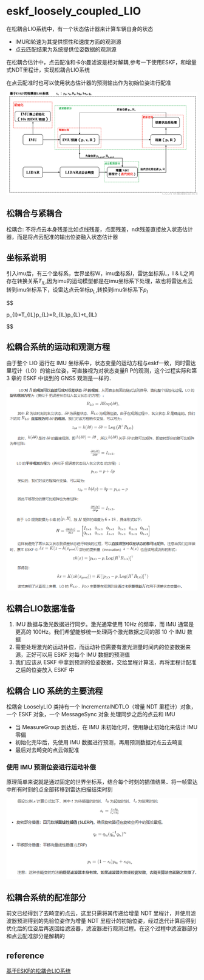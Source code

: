 
# eskf_loosely_coupled_LIO

在松耦合LIO系统中，有一个状态估计器来计算车辆自身的状态

- IMU和轮速为其提供惯性和速度方面的观测源
- 点云匹配结果为系统提供位姿数据的观测源

在松耦合估计中，点云配准和卡尔曼滤波是相对解耦,参考一下使用ESKF，和增量式NDT里程计，实现松耦合LIO系统

在点云配准时也可以使用状态估计器的预测输出作为初始位姿进行配准

![](./img/松耦合ESKF_loosely_LIO/loosely_coupled_1.png)

## 松耦合与紧耦合

松耦合: 不将点云本身残差比如点线残差，点面残差，ndt残差直接放入状态估计器，而是将点云配准的输出位姿融入状态估计器

## 坐标系说明

引入imu后，有三个坐标系，世界坐标W，imu坐标系I，雷达坐标系L，I & L之间存在转换关系$T_{IL}$,因为imu的运动模型都是在imu坐标系下处理，故也将雷达点云转到imu坐标系下，设雷达点云坐标$p_L$,转换到imu坐标系下$p_I$

$$

p_{I}=T_{IL}p_{L}=R_{IL}p_{L}+t_{IL}

$$

## 松耦合系统的运动和观测方程

由于整个 LIO 运行在 IMU 坐标系中，状态变量的运动方程与eskf一致，同时雷达里程计（LO）的输出位姿，可直接视为对状态变量R P的观测，这个过程实际和第 3 章的 ESKF 中谈到的 GNSS 观测是一样的．

![](./img/松耦合ESKF_loosely_LIO/loosely_coupled_2.png)

## 松耦合LIO数据准备

1. IMU 数据与激光数据进行同步。激光通常使用 10Hz 的频率，而 IMU 通常是更高的 100Hz。我们希望能够统一处理两个激光数据之间的那 10 个 IMU 数据
2. 需要处理激光的运动补偿，而运动补偿需要有激光测量时间内的位姿数据来源，正好可以用 ESKF 对每个 IMU 数据的预测值
3. 我们应该从 ESKF 中拿到预测的位姿数据，交给里程计算法，再将里程计配准之后的位姿放入 ESKF 中

## 松耦合 LIO 系统的主要流程

松耦合 LooselyLIO 类持有一个 IncrementalNDTLO（增量 NDT 里程计）对象，一个 ESKF 对象，一个 MessageSync 对象 处理同步之后的点云和 IMU

- 当 MeasureGroup 到达后，在 IMU 未初始化时，使用静止初始化来估计 IMU 零偏
- 初始化完毕后，先使用 IMU 数据进行预测，再用预测数据对点云去畸变
- 最后对去畸变的点云做配准

### 使用 IMU 预测位姿进行运动补偿

原理简单来说就是通过固定的世界坐标系，结合每个时刻的插值结果．将一帧雷达中所有时刻的点全部转移到雷达扫描结束时刻

![](./img/松耦合ESKF_loosely_LIO/loosely_coupled_3.png)

## 松耦合系统的配准部分

前文已经得到了去畸变的点云，这里只需将其传递给增量 NDT 里程计，并使用滤波器预测得到的先验位姿作为增量 NDT 里程计的初始位姿，经过迭代计算后得到优化后的位姿后再返回给滤波器，滤波器进行观测过程。在这个过程中滤波器部分和点云配准部分是解耦的

## reference

[基于ESKF的松耦合LIO系统](https://blog.csdn.net/m0_49384824/article/details/145090993)
